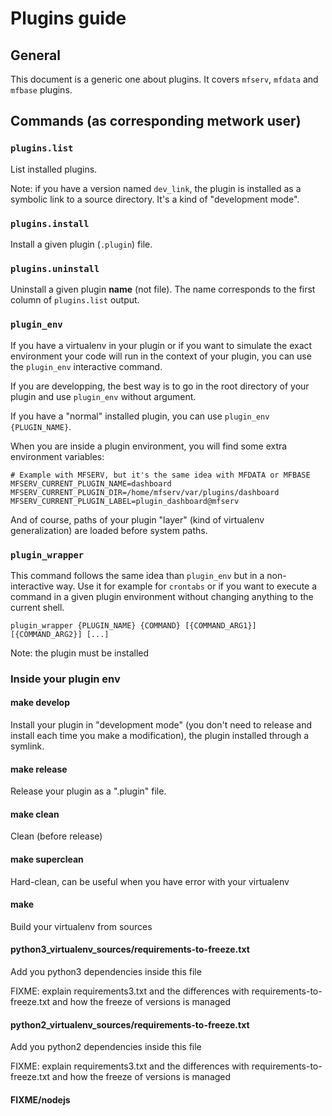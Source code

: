 # Plugins guide

## General

This document is a generic one about plugins. It covers `mfserv`, `mfdata` and `mfbase` plugins.

## Commands (as corresponding metwork user)

### `plugins.list`

List installed plugins.

Note: if you have a version named `dev_link`, the plugin is installed as a symbolic link to a source directory. 
It's a kind of "development mode".

### `plugins.install`

Install a given plugin (`.plugin`) file.

### `plugins.uninstall`

Uninstall a given plugin **name** (not file). The name corresponds to the first column of `plugins.list` output.

### `plugin_env`

If you have a virtualenv in your plugin or if you want to simulate the exact environment your code will run in the context
of your plugin, you can use the `plugin_env` interactive command.

If you are developping, the best way is to go in the root directory of your plugin and use `plugin_env` without argument.

If you have a "normal" installed plugin, you can use `plugin_env {PLUGIN_NAME}`.

When you are inside a plugin environment, you will find some extra environment variables:

```
# Example with MFSERV, but it's the same idea with MFDATA or MFBASE
MFSERV_CURRENT_PLUGIN_NAME=dashboard
MFSERV_CURRENT_PLUGIN_DIR=/home/mfserv/var/plugins/dashboard
MFSERV_CURRENT_PLUGIN_LABEL=plugin_dashboard@mfserv
```

And of course, paths of your plugin "layer" (kind of virtualenv generalization) are loaded before system paths.

### `plugin_wrapper`

This command follows the same idea than `plugin_env` but in a non-interactive way. Use it for example for `crontabs` or if you want to execute a command in a given plugin environment without changing anything to the current shell.

```
plugin_wrapper {PLUGIN_NAME} {COMMAND} [{COMMAND_ARG1}] [{COMMAND_ARG2}] [...]
```

Note: the plugin must be installed

### Inside your plugin env

#### make develop

Install your plugin in "development mode" (you don't need to release and install each time you make a modification), the plugin installed through a symlink.

#### make release

Release your plugin as a ".plugin" file.

#### make clean

Clean (before release)

#### make superclean

Hard-clean, can be useful when you have error with your virtualenv

#### make

Build your virtualenv from sources

#### python3_virtualenv_sources/requirements-to-freeze.txt

Add you python3 dependencies inside this file

FIXME: explain requirements3.txt and the differences with requirements-to-freeze.txt and how the freeze of versions
is managed

#### python2_virtualenv_sources/requirements-to-freeze.txt

Add you python2 dependencies inside this file

FIXME: explain requirements3.txt and the differences with requirements-to-freeze.txt and how the freeze of versions
is managed

#### FIXME/nodejs 





